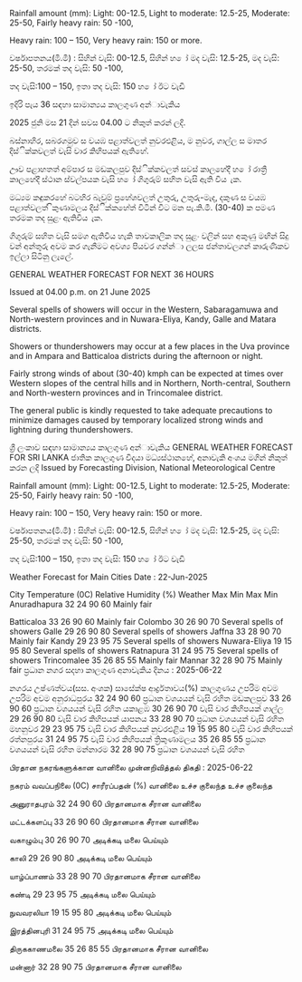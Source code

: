 Rainfall amount (mm): Light: 00-12.5, Light to moderate: 12.5-25, Moderate: 25-50, Fairly heavy rain: 50 -100,

Heavy rain: 100 – 150, Very heavy rain: 150 or more.

වර්ෂාපතනය(මි.මී) : සිහින් වැසි: 00-12.5, සිහින් හ ෝ මද වැසි: 12.5-25, මද වැසි: 25-50, තරමක් තද වැසි: 50 -100,

තද වැසි:100 – 150, ඉතා තද වැසි: 150 හ ෝ ඊට වැඩි

ඉදිරි පැය 36 සඳහා සාමාන්‍යය කාලගුණ අන්‍ාවැකිය

2025 ජුනි මස 21 දින්‍ සවස 04.00 ට නිකුත් කරන්‍ ලදි.

බස්නාහිර, සබරගමුව ස වයඹ පළාත්වලත් නුවරඑළිය, ම නුවර, ගාල්ල ස මාතර දිස්ික්කවලත් වැසි වාර කිහිපයක් ඇතිහේ.

ඌව පළාහතත් අම්පාර ස මඩකලපුව දිස්ික්කවලත් සවස් කාලහේදී හ ෝ රාත්‍රී කාලහේදී ස්ථාන ස්වල්පයක වැසි හ ෝ ගිගුරුම් සහිත වැසි ඇති විය ැක.

මධ්‍යම කඳුකරහේ බටහිර බැවුම් ප්‍රහේශවලත් උතුරු, උතුරු-මැද, දකුණ ස වයඹ පළාත්වලත් ිකුණාමලය දිස්ික්කහේත් විටින් විට මන පැ.කි.මී. (30-40) ක පමණ තරමක තද සුළං ඇතිවිය ැක.

ගිගුරුම් සහිත වැසි සමග ඇතිවිය හැකි තාවකාලික තද සුළං වලින් සහ අකුණු මඟින් සිදු වන්‍ අන්‍තුරු අවම කර ගැනීමට අවශ්‍ය පියවර ගන්න්‍ා ලලස ජන්‍තාවලගන් කාරුණිකව ඉල්ලා සිටිනු ලැලේ.

GENERAL WEATHER FORECAST FOR NEXT 36 HOURS

Issued at 04.00 p.m. on 21 June 2025

Several spells of showers will occur in the Western, Sabaragamuwa and North-western provinces and in Nuwara-Eliya, Kandy, Galle and Matara districts.

Showers or thundershowers may occur at a few places in the Uva province and in Ampara and Batticaloa districts during the afternoon or night.

Fairly strong winds of about (30-40) kmph can be expected at times over Western slopes of the central hills and in Northern, North-central, Southern and North-western provinces and in Trincomalee district.

The general public is kindly requested to take adequate precautions to minimize damages caused by temporary localized strong winds and lightning during thundershowers.

ශ්‍රී ලංකාව සඳහා සාමාන්‍යය කාලගුණ අන්‍ාවැකිය GENERAL WEATHER FORECAST FOR SRI LANKA ජාතික කාලගුණ විදයා මධ්‍යස්ථානහේ, අනාවැකි අංශය මගින් නිකුත් කරන ලදි Issued by Forecasting Division, National Meteorological Centre

Rainfall amount (mm): Light: 00-12.5, Light to moderate: 12.5-25, Moderate: 25-50, Fairly heavy rain: 50 -100,

Heavy rain: 100 – 150, Very heavy rain: 150 or more.

වර්ෂාපතනය(මි.මී) : සිහින් වැසි: 00-12.5, සිහින් හ ෝ මද වැසි: 12.5-25, මද වැසි: 25-50, තරමක් තද වැසි: 50 -100,

තද වැසි:100 – 150, ඉතා තද වැසි: 150 හ ෝ ඊට වැඩි

Weather Forecast for Main Cities Date : 22-Jun-2025

City Temperature (0C) Relative Humidity (%) Weather Max Min Max Min Anuradhapura 32 24 90 60 Mainly fair

Batticaloa 33 26 90 60 Mainly fair Colombo 30 26 90 70 Several spells of showers Galle 29 26 90 80 Several spells of showers Jaffna 33 28 90 70 Mainly fair Kandy 29 23 95 75 Several spells of showers Nuwara-Eliya 19 15 95 80 Several spells of showers Ratnapura 31 24 95 75 Several spells of showers Trincomalee 35 26 85 55 Mainly fair Mannar 32 28 90 75 Mainly fair ප්‍රධාන නගර සදහා කාලගුණ අනාවැකිය දිනය : 2025-06-22

නගරය උෂ්ණත්වය(සස. අංශක) සාසේක්ෂ ආර්ද්‍රතාවය(%) කාලගුණය උපරිම අවම උපරිම අවම අනුරාධපුරය 32 24 90 60 ප්‍රධාන වශයයන් වැසි රහිත මඩකලපුව 33 26 90 60 ප්‍රධාන වශයයන් වැසි රහිත යකාළඹ 30 26 90 70 වැසි වාර කිහිපයක් ගාල්ල 29 26 90 80 වැසි වාර කිහිපයක් යාපනය 33 28 90 70 ප්‍රධාන වශයයන් වැසි රහිත මහනුවර 29 23 95 75 වැසි වාර කිහිපයක් නුවරඑළිය 19 15 95 80 වැසි වාර කිහිපයක් රත්නපුරය 31 24 95 75 වැසි වාර කිහිපයක් ත්‍රිකුණාමලය 35 26 85 55 ප්‍රධාන වශයයන් වැසි රහිත මන්නාරම 32 28 90 75 ප්‍රධාන වශයයන් වැසි රහිත

பிரதான நகரங்களுக்கான வானிலை முன்னறிவித்தல் திகதி : 2025-06-22

நகரம் வவப்பநிலை (0C) சாரீரப்பதன் (%) வானிலை உச்ச குலைந்த உச்ச குலைந்த

அனுராதபுரம் 32 24 90 60 பிரதானமாக சீரான வானிலை

மட்டக்களப்பு 33 26 90 60 பிரதானமாக சீரான வானிலை

வகாழும்பு 30 26 90 70 அடிக்கடி மலை பெய்யும்

காலி 29 26 90 80 அடிக்கடி மலை பெய்யும்

யாழ்ப்பாணம் 33 28 90 70 பிரதானமாக சீரான வானிலை

கண்டி 29 23 95 75 அடிக்கடி மலை பெய்யும்

நுவவரலியா 19 15 95 80 அடிக்கடி மலை பெய்யும்

இரத்தினபுரி 31 24 95 75 அடிக்கடி மலை பெய்யும்

திருககாணமலை 35 26 85 55 பிரதானமாக சீரான வானிலை

மன்னார் 32 28 90 75 பிரதானமாக சீரான வானிலை